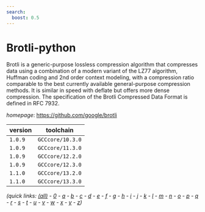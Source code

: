 ```yaml
---
search:
  boost: 0.5
---
```

# Brotli-python

Brotli is a generic-purpose lossless compression algorithm that compresses data using a combination  of a modern variant of the LZ77 algorithm, Huffman coding and 2nd order context modeling, with a compression ratio  comparable to the best currently available general-purpose compression methods. It is similar in speed with deflate  but offers more dense compression. The specification of the Brotli Compressed Data Format is defined in RFC 7932.

*homepage*: <https://github.com/google/brotli>

version | toolchain
--------|----------
``1.0.9`` | ``GCCcore/10.3.0``
``1.0.9`` | ``GCCcore/11.3.0``
``1.0.9`` | ``GCCcore/12.2.0``
``1.0.9`` | ``GCCcore/12.3.0``
``1.1.0`` | ``GCCcore/13.2.0``
``1.1.0`` | ``GCCcore/13.3.0``


*(quick links: [(all)](../index.md) - [0](../0/index.md) - [a](../a/index.md) - [b](../b/index.md) - [c](../c/index.md) - [d](../d/index.md) - [e](../e/index.md) - [f](../f/index.md) - [g](../g/index.md) - [h](../h/index.md) - [i](../i/index.md) - [j](../j/index.md) - [k](../k/index.md) - [l](../l/index.md) - [m](../m/index.md) - [n](../n/index.md) - [o](../o/index.md) - [p](../p/index.md) - [q](../q/index.md) - [r](../r/index.md) - [s](../s/index.md) - [t](../t/index.md) - [u](../u/index.md) - [v](../v/index.md) - [w](../w/index.md) - [x](../x/index.md) - [y](../y/index.md) - [z](../z/index.md))*

